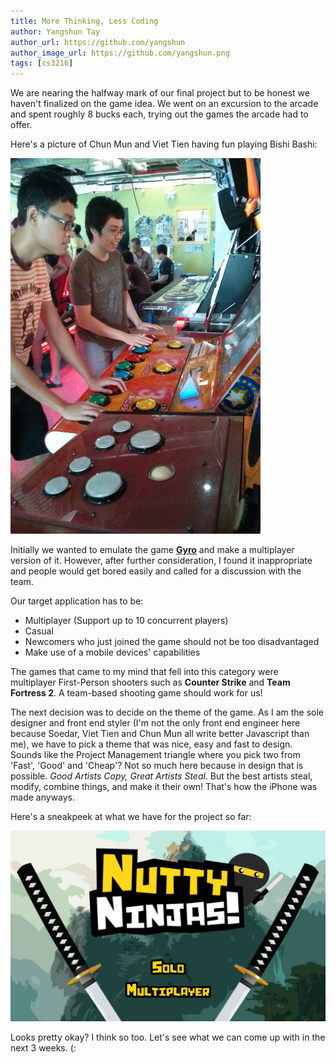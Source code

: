 ```yaml
---
title: More Thinking, Less Coding
author: Yangshun Tay
author_url: https://github.com/yangshun
author_image_url: https://github.com/yangshun.png
tags: [cs3216]
---
```


We are nearing the halfway mark of our final project but to be honest we haven't finalized on the game idea. We went on an excursion to the arcade and spent roughly 8 bucks each, trying out the games the arcade had to offer.<!--truncate-->

Here's a picture of Chun Mun and Viet Tien having fun playing Bishi Bashi:

<img src="/img/arcade.jpg" width="400" />

Initially we wanted to emulate the game [**Gyro**](https://play.google.com/store/apps/details?id=pl.submachine.gyro&hl=en) and make a multiplayer version of it. However, after further consideration, I found it inappropriate and people would get bored easily and called for a discussion with the team.

Our target application has to be:

- Multiplayer (Support up to 10 concurrent players)
- Casual
- Newcomers who just joined the game should not be too disadvantaged
- Make use of a mobile devices' capabilities

The games that came to my mind that fell into this category were multiplayer First-Person shooters such as **Counter Strike** and **Team Fortress 2**. A team-based shooting game should work for us!

The next decision was to decide on the theme of the game. As I am the sole designer and front end styler (I'm not the only front end engineer here because Soedar, Viet Tien and Chun Mun all write better Javascript than me), we have to pick a theme that was nice, easy and fast to design. Sounds like the Project Management triangle where you pick two from 'Fast', 'Good' and 'Cheap'? Not so much here because in design that is possible. _Good Artists Copy, Great Artists Steal_. But the best artists steal, modify, combine things, and make it their own! That's how the iPhone was made anyways.

Here's a sneakpeek at what we have for the project so far:

![Splashscreen](/img/mockup.jpg)

Looks pretty okay? I think so too. Let's see what we can come up with in the next 3 weeks. (:
